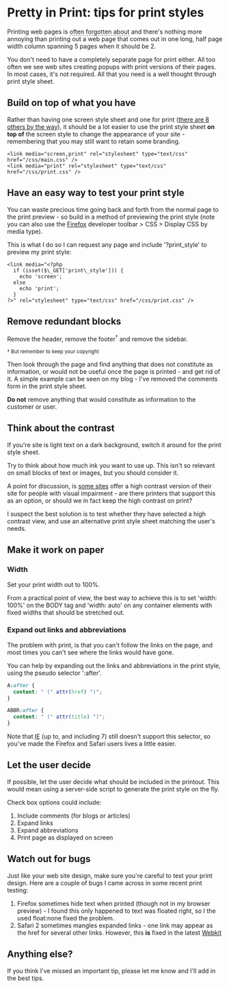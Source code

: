 # Pretty in Print: tips for print styles

Printing web pages is <span style="cursor: help; border-bottom: 0.1em dashed #646464;" title="...which is probably a good thing for our environment.">often forgotten about</span> and there's nothing more annoying than printing out a web page that comes out in one long, half page width column spanning 5 pages when it should be 2.

You don't need to have a completely separate page for print either.  All too often we see web sites creating popups with print versions of their pages.  In most cases, it's not required.  All that you need is a well thought through print style sheet.


<!--more-->

## Build on top of what you have

Rather than having one screen style sheet and one for print ([there are 8 others by the way](http://meyerweb.com/eric/articles/webrev/200001.html)), it should be a lot easier to use the print style sheet **on top of** the screen style to change the appearance of your site - remembering that you may still want to retain some branding.

```
<link media="screen,print" rel="stylesheet" type="text/css" href="/css/main.css" />
<link media="print" rel="stylesheet" type="text/css" href="/css/print.css" />
```

## Have an easy way to test your print style

You can waste precious time going back and forth from the normal page to the print preview - so build in a method of previewing the print style (note you can also use the [Firefox](http://getfirefox.com) developer toolbar > CSS > Display CSS by media type).

This is what I do so I can request any page and include '?print\_style' to preview my print style:

```
<link media="<?php
  if (isset($\_GET['print\_style'])) {
    echo 'screen';
  else
    echo 'print';
  }
?>" rel="stylesheet" type="text/css" href="/css/print.css" />
```

## Remove redundant blocks

Remove the header, remove the footer<sup>&dagger;</sup> and remove the sidebar.

<small>&dagger; But remember to keep your copyright</small>

Then look through the page and find anything that does not constitute as information, or would not be useful once the page is printed - and get rid of it.  A simple example can be seen on my blog - I've removed the comments form in the print style sheet.

**Do not** remove anything that would constitute as information to the customer or user.

## Think about the contrast

If you're site is light text on a dark background, switch it around for the print style sheet.

Try to think about how much ink you want to use up.  This isn't so relevant on small blocks of text or images, but you should consider it.

A point for discussion, is [some sites](http://bbc.co.uk) offer a high contrast version of their site for people with visual impairment - are there printers that support this as an option, or should we in fact keep the high contrast on print?

I suspect the best solution is to test whether they have selected a high contrast view, and use an alternative print style sheet matching the user's needs.

## Make it work on paper

### Width

Set your print width out to 100%.

From a practical point of view, the best way to achieve this is to set 'width: 100%' on the BODY tag and 'width: auto' on any container elements with fixed widths that should be stretched out.

### Expand out links and abbreviations

The problem with print, is that you can't follow the links on the page, and most times you can't see where the links would have gone.

You can help by expanding out the links and abbreviations in the print style, using the pseudo selector ':after'.

```css
A:after {
  content: " (" attr(href) ")";
}

ABBR:after {
  content: " (" attr(title) ")";
}
```

Note that <abbr title="Internet Explorer">IE</abbr> (up to, and including 7) still doesn't support this selector, so you've made the Firefox and Safari users lives a little easier.

## Let the user decide

If possible, let the user decide what should be included in the printout. This would mean using a server-side script to generate the print style on the fly.

Check box options could include:

1. Include comments (for blogs or articles)
2. Expand links
3. Expand abbreviations
4. Print page as displayed on screen

## Watch out for bugs

Just like your web site design, make sure you're careful to test your print design.  Here are a couple of bugs I came across in some recent print testing:

1. Firefox sometimes hide text when printed (though not in my browser preview) - I found this only happened to text was floated right, so I the used float:none fixed the problem.
2. Safari 2 sometimes mangles expanded links - one link may appear as the href for several other links.  However, this <b>is</b> fixed in the latest [Webkit](http://webkit.org/)

## Anything else?

If you think I've missed an important tip, please let me know and I'll add in the best tips.